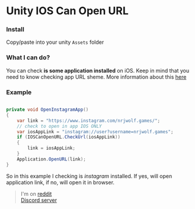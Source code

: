 # Unity IOS Can Open URL

### Install
Copy/paste into your unity ```Assets``` folder

### What I can do? 

You can check **is some application installed** on iOS. Keep in mind that you need to know checking app URL sheme. 
More information about this [here](https://developer.apple.com/documentation/uikit/uiapplication/1622952-canopenurl?language=objc)

### Example

``` c#

private void OpenInstagramApp()
{
    var link = "https://www.instagram.com/nrjwolf.games/";
    // check to open in app IOS ONLY
    var iosAppLink = "instagram://user?username=nrjwolf.games";
    if (IOSCanOpenURL.CheckUrl(iosAppLink))
    {
        link = iosAppLink;
    }
    Application.OpenURL(link);
}

```

So in this example I checking is *instagram* installed. If yes, will open application link, if no, will open it in browser. 

>I'm on [reddit](https://www.reddit.com/r/Nrjwolf/)  
>[Discord server](https://discord.gg/jwPVsat)
